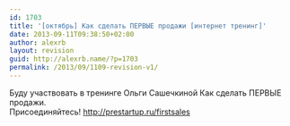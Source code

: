 ```yaml
---
id: 1703
title: '[октябрь] Как сделать ПЕРВЫЕ продажи [интернет тренинг]'
date: 2013-09-11T09:38:50+02:00
author: alexrb
layout: revision
guid: http://alexrb.name/?p=1703
permalink: /2013/09/1109-revision-v1/
---
```

Буду участвовать в тренинге Ольги Сашечкиной Как сделать ПЕРВЫЕ продажи.  
Присоединяйтесь! http://prestartup.ru/firstsales